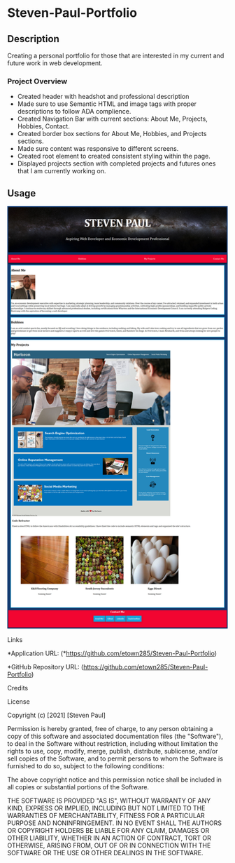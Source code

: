 # Steven-Paul-Portfolio

## Description 

Creating a personal portfolio for those that are interested in my current and future work in web development. 

### Project Overview

* Created header with headshot and professional description
* Made sure to use Semantic HTML and image tags with proper descriptions to follow ADA complience. 
* Created Navigation Bar with current sections: About Me, Projects, Hobbies, Contact. 
* Created border box sections for About Me, Hobbies, and Projects sections. 
* Made sure content was responsive to different screens. 
* Created root element to created consistent styling within the page. 
* Displayed projects section with completed projects and futures ones that I am currently working on. 

## Usage  

![Screenshot](https://github.com/etown285/Steven-Paul-Portfolio/blob/main/Steven%20Paul%20Portfolio.jpg)

Links

*Application URL: (*https://github.com/etown285/Steven-Paul-Portfolio)

*GitHub Repository URL: (https://github.com/etown285/Steven-Paul-Portfolio)


Credits

    

License

Copyright (c) [2021] [Steven Paul]

Permission is hereby granted, free of charge, to any person obtaining a copy of this software and associated documentation files (the "Software"), to deal in the Software without restriction, including without limitation the rights to use, copy, modify, merge, publish, distribute, sublicense, and/or sell copies of the Software, and to permit persons to whom the Software is furnished to do so, subject to the following conditions:

The above copyright notice and this permission notice shall be included in all copies or substantial portions of the Software.

THE SOFTWARE IS PROVIDED "AS IS", WITHOUT WARRANTY OF ANY KIND, EXPRESS OR IMPLIED, INCLUDING BUT NOT LIMITED TO THE WARRANTIES OF MERCHANTABILITY, FITNESS FOR A PARTICULAR PURPOSE AND NONINFRINGEMENT. IN NO EVENT SHALL THE AUTHORS OR COPYRIGHT HOLDERS BE LIABLE FOR ANY CLAIM, DAMAGES OR OTHER LIABILITY, WHETHER IN AN ACTION OF CONTRACT, TORT OR OTHERWISE, ARISING FROM, OUT OF OR IN CONNECTION WITH THE SOFTWARE OR THE USE OR OTHER DEALINGS IN THE SOFTWARE.


